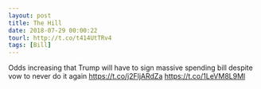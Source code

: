 ```yaml
---
layout: post
title: The Hill
date: 2018-07-29 00:00:22
tourl: http://t.co/t414UtTRv4
tags: [Bill]
---
```

Odds increasing that Trump will have to sign massive spending bill despite vow to never do it again https://t.co/j2FljARdZa https://t.co/1LeVM8L9Ml
